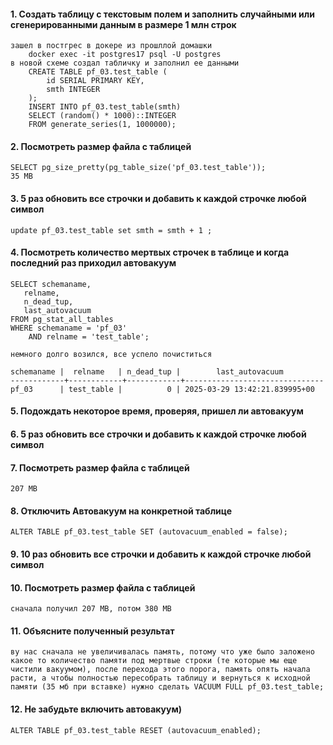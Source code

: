 #### 1. Создать таблицу с текстовым полем и заполнить случайными или сгенерированными данным в размере 1 млн строк
    зашел в постгрес в докере из прошллой домашки
        docker exec -it postgres17 psql -U postgres
    в новой схеме создал табличку и заполнил ее данными 
        CREATE TABLE pf_03.test_table (
            id SERIAL PRIMARY KEY,
            smth INTEGER
        );
        INSERT INTO pf_03.test_table(smth)
        SELECT (random() * 1000)::INTEGER
        FROM generate_series(1, 1000000);
#### 2. Посмотреть размер файла с таблицей
    SELECT pg_size_pretty(pg_table_size('pf_03.test_table'));
    35 MB
#### 3. 5 раз обновить все строчки и добавить к каждой строчке любой символ
    update pf_03.test_table set smth = smth + 1 ;
#### 4. Посмотреть количество мертвых строчек в таблице и когда последний раз приходил автовакуум
    SELECT schemaname,
       relname,
       n_dead_tup,
       last_autovacuum
    FROM pg_stat_all_tables
    WHERE schemaname = 'pf_03'
        AND relname = 'test_table';

    немного долго возился, все успело почиститься

    schemaname |  relname   | n_dead_tup |        last_autovacuum        
    ------------+------------+------------+-------------------------------
    pf_03      | test_table |          0 | 2025-03-29 13:42:21.839995+00
#### 5. Подождать некоторое время, проверяя, пришел ли автовакуум
#### 6. 5 раз обновить все строчки и добавить к каждой строчке любой символ
#### 7. Посмотреть размер файла с таблицей
    207 MB
#### 8. Отключить Автовакуум на конкретной таблице
    ALTER TABLE pf_03.test_table SET (autovacuum_enabled = false);
#### 9. 10 раз обновить все строчки и добавить к каждой строчке любой символ
#### 10. Посмотреть размер файла с таблицей
    сначала получил 207 MB, потом 380 MB 
#### 11. Объясните полученный результат
    ву нас сначала не увеличивалась память, потому что уже было заложено какое то количество памяти под мертвые строки (те которые мы еще чистили вакуумом), после перехода этого порога, память опять начала расти, а чтобы полностью пересобрать таблицу и вернуться к исходной памяти (35 мб при вставке) нужно сделать VACUUM FULL pf_03.test_table;
#### 12. Не забудьте включить автовакуум)
    ALTER TABLE pf_03.test_table RESET (autovacuum_enabled);